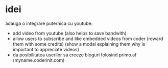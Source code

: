 # idei
adauga o integrare puternica cu youtube:
  - add video from youtube (also helps to save bandwith)
  - allow users to subscribe and like  embedded videos from coder (reward them with some credits) (show a modal explaining them why is important to appreciate videos)
  - da posibilitatea  userilor sa creeze  bloguri folosind primo.af (myname.coderinit.com)

